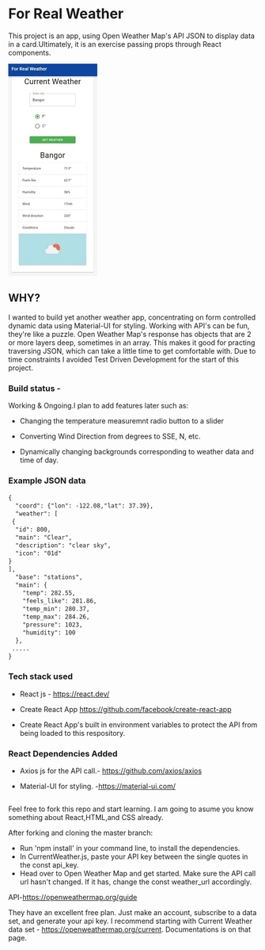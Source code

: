 
<h1>For Real Weather</h1>
This project is an app, using Open Weather Map's API JSON to display data in a card.Ultimately, it is an exercise passing props through React components.

![app-example](https://github.com/JWNicholson/for-real-weather/blob/master/images/ForRealWeather-2_JWNicholson-sm.jpg) 

<h2>WHY?</h2>
I wanted to build yet another weather app, concentrating on form controlled dynamic data using Material-UI for styling. 
Working with API's can be fun, they're like a puzzle. Open Weather Map's response has objects that are 2 or more layers deep, sometimes in an array. This makes it good for   practing traversing JSON, which can take a little time to get comfortable with.
 Due to time constraints I avoided Test Driven Development for the start of this project.

<h3>Build status -</h3>
Working & Ongoing.I plan to add features later such as:    

* Changing the temperature measuremnt radio button to a slider

* Converting Wind Direction from degrees to SSE, N, etc. 

* Dynamically changing backgrounds corresponding to weather data and time of day.

<h3>Example JSON data</h3>

    {
      "coord": {"lon": -122.08,"lat": 37.39},
      "weather": [
     {
      "id": 800,
      "main": "Clear",
      "description": "clear sky",
      "icon": "01d"
    }
    ],
      "base": "stations",
      "main": {
        "temp": 282.55,
        "feels_like": 281.86,
        "temp_min": 280.37,
        "temp_max": 284.26,
        "pressure": 1023,
        "humidity": 100
      },
     .....
    }
  

<h3>Tech stack used</h3>

* React js - https://react.dev/

* Create React App https://github.com/facebook/create-react-app

* Create React App's built in environment variables to protect the API from being loaded to this respository.

<h3>React Dependencies Added</h3>

* Axios js for the API call.- https://github.com/axios/axios

* Material-UI for styling. -https://material-ui.com/
    
<h2></h2>
Feel free to fork this repo and start learning. I am going to asume you know something about React,HTML,and CSS already.

After forking and cloning the master branch: 
* Run 'npm install' in your command line, to install the dependencies.
* In CurrentWeather.js, paste your API key between the single quotes in the const api_key.
* Head over to Open Weather Map and get started. Make sure the API call url hasn't changed. If it has, change the const weather_url accordingly.

API-https://openweathermap.org/guide

They have an excellent free plan. Just make an account, subscribe to a data set, and generate your api key. I recommend starting with Current Weather data set - https://openweathermap.org/current. Documentations is on that page.

